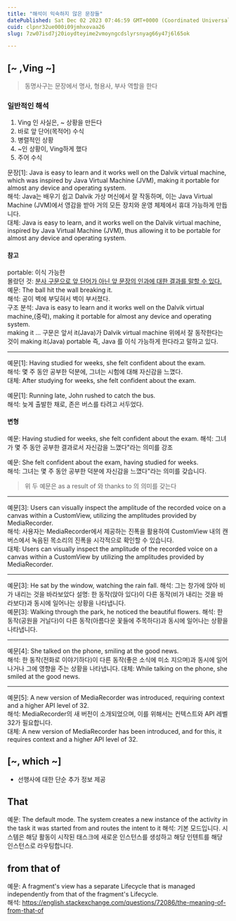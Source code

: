 ```yaml
---
title: "해석이 익숙하지 않은 문장들"
datePublished: Sat Dec 02 2023 07:46:59 GMT+0000 (Coordinated Universal Time)
cuid: clpnr32ue000i09jmhxovaa26
slug: 7zw07isd7j20ioydteyime2vmoyngcdslyrsnyag66y47j6l65ok

---
```


## [~ ,Ving ~]

> 동명사구는 문장에서 명사, 형용사, 부사 역할을 한다

### 일반적인 해석
1. Ving 인 사실은, ~ 상황을 만든다
2. 바로 앞 단어(목적어) 수식
3. 병렬적인 상황
4. ~인 상황이, Ving하게 했다
5. 주어 수식 

문장[1]: Java is easy to learn and it works well on the Dalvik virtual machine, which was inspired by Java Virtual Machine (JVM), making it portable for almost any device and operating system.  
해석: Java는 배우기 쉽고 Dalvik 가상 머신에서 잘 작동하며, 이는 Java Virtual Machine (JVM)에서 영감을 받아 거의 모든 장치와 운영 체제에서 휴대 가능하게 만듭니다.  
대체: Java is easy to learn, and it works well on the Dalvik virtual machine, inspired by Java Virtual Machine (JVM), thus allowing it to be portable for almost any device and operating system.

#### 참고
portable: 이식 가능한  
몰랐던 것: <u>분사 구문으로 앞 단어가 아닌 앞 문장의 인과에 대한 결과를 말할 수 있다.</u>  
예문: The ball hit the wall breaking it.  
해석: 공이 벽에 부딪혀서 벽이 부서졌다.  
구조 분석: Java is easy to learn and it works well on the Dalvik virtual machine,(중략), making it portable for almost any device and operating system.  
making it ... 구문은 앞서 it(Java)가 Dalvik virtual machine 위에서 잘 동작한다는 것이 making it(Java) portable 즉, Java 를 이식 가능하게 한다라고 말하고 있다.

---

예문[1]: Having studied for weeks, she felt confident about the exam.  
해석: 몇 주 동안 공부한 덕분에, 그녀는 시험에 대해 자신감을 느꼈다.  
대체: After studying for weeks, she felt confident about the exam.  

예문[1]: Running late, John rushed to catch the bus.  
해석: 늦게 출발한 채로, 존은 버스를 타려고 서두었다.

#### 변형
예문: Having studied for weeks, she felt confident about the exam.
해석: 그녀가 몇 주 동안 공부한 결과로서 자신감을 느꼈다"라는 의미를 강조  

예문: She felt confident about the exam, having studied for weeks.  
해석: 그녀는 몇 주 동안 공부한 덕분에 자신감을 느꼈다"라는 의미를 갖습니다.

> 위 두 예문은 as a result of 와 thanks to 의 의미를 갖는다

--- 
예문[3]: Users can visually inspect the amplitude of the recorded voice on a canvas within a CustomView, utilizing the amplitudes provided by MediaRecorder.  
해석: 사용자는 MediaRecorder에서 제공하는 진폭을 활용하여 CustomView 내의 캔버스에서 녹음된 목소리의 진폭을 시각적으로 확인할 수 있습니다.  
대체: Users can visually inspect the amplitude of the recorded voice on a canvas within a CustomView by utilizing the amplitudes provided by MediaRecorder.  

---
예문[3]: He sat by the window, watching the rain fall.
해석: 그는 창가에 앉아 비가 내리는 것을 바라보았다
설명: 한 동작(앉아 있다)이 다른 동작(비가 내리는 것을 바라보다)과 동시에 일어나는 상황을 나타냅니다.  
예문[3]: Walking through the park, he noticed the beautiful flowers.
해석: 한 동작(공원을 거닐다)이 다른 동작(아름다운 꽃들에 주목하다)과 동시에 일어나는 상황을 나타냅니다.

---
예문[4]: She talked on the phone, smiling at the good news.  
해석: 한 동작(전화로 이야기하다)이 다른 동작(좋은 소식에 미소 지으며)과 동시에 일어나거나 그에 영향을 주는 상황을 나타냅니다.
대체: While talking on the phone, she smiled at the good news.  

---
예문[5]: A new version of MediaRecorder was introduced, requiring context and a higher API level of 32.  
해석: MediaRecorder의 새 버전이 소개되었으며, 이를 위해서는 컨텍스트와 API 레벨 32가 필요합니다.  
대체: A new version of MediaRecorder has been introduced, and for this, it requires context and a higher API level of 32.

## [~, which ~]
- 선행사에 대한 단순 추가 정보 제공

## That
예문: The default mode. The system creates a new instance of the activity in the task it was started from and routes the intent to it
해석: 기본 모드입니다. 시스템은 해당 활동이 시작된 태스크에 새로운 인스턴스를 생성하고 해당 인텐트를 해당 인스턴스로 라우팅합니다.

## from that of
예문: A fragment's view has a separate Lifecycle that is managed independently from that of the fragment's Lifecycle.  
해석: https://english.stackexchange.com/questions/72086/the-meaning-of-from-that-of



